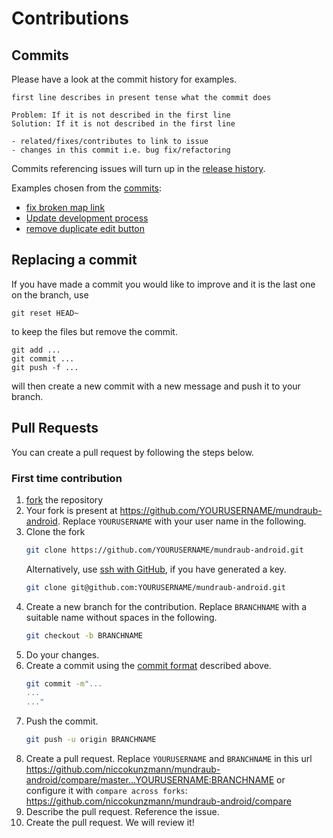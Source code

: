 # Contributions

## Commits
[commits]: #commits

Please have a look at the commit history for examples.
```
first line describes in present tense what the commit does

Problem: If it is not described in the first line
Solution: If it is not described in the first line

- related/fixes/contributes to link to issue
- changes in this commit i.e. bug fix/refactoring
```

Commits referencing issues will turn up in the [release history].

Examples chosen from the [commits]:
- [fix broken map link](https://github.com/niccokunzmann/mundraub-android/commit/8506ed683d779b68af7757c1a51323d4ec5037e5)
- [Update development process](https://github.com/niccokunzmann/mundraub-android/commit/602c29079e802f6ad446899f029f33d6b6b15fa5)
- [remove duplicate edit button](https://github.com/niccokunzmann/mundraub-android/commit/09f95acbdca137341c4eaf8bd052357921c7d490)

## Replacing a commit

If you have made a commit you would like to improve and it is the last one on the branch, use

    git reset HEAD~

to keep the files but remove the commit.

    git add ...
    git commit ...
    git push -f ...

will then create a new commit with a new message and push it to your branch.

## Pull Requests

You can create a pull request by following the steps below.

### First time contribution

1. [fork] the repository
2. Your fork is present at https://github.com/YOURUSERNAME/mundraub-android.
    Replace `YOURUSERNAME` with your user name in the following.
3. Clone the fork
    ```bash
    git clone https://github.com/YOURUSERNAME/mundraub-android.git
    ```
    Alternatively, use [ssh with GitHub], if you have generated a key.
    ```bash
    git clone git@github.com:YOURUSERNAME/mundraub-android.git
    ```
5. Create a new branch for the contribution. Replace `BRANCHNAME` with a suitable name without spaces in the following.
    ```bash
    git checkout -b BRANCHNAME
    ```
6. Do your changes.
7. Create a commit using the [commit format][commits] described above.
    ```bash
    git commit -m"...
    ...
    ..."
    ```
8. Push the commit.
    ```bash
    git push -u origin BRANCHNAME
    ```
9. Create a pull request. Replace `YOURUSERNAME` and `BRANCHNAME` in this url
    https://github.com/niccokunzmann/mundraub-android/compare/master...YOURUSERNAME:BRANCHNAME
    or configure it with `compare across forks`:
    https://github.com/niccokunzmann/mundraub-android/compare
10. Describe the pull request. Reference the issue.
11. Create the pull request. We will review it!



[fork]: https://github.com/niccokunzmann/mundraub-android/fork
[ssh with GitHub]: https://help.github.com/articles/connecting-to-github-with-ssh/
[release history]: https://github.com/niccokunzmann/mundraub-android/releases
[commits]: https://github.com/niccokunzmann/mundraub-android/commits/master
